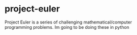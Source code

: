 # project-euler
Project Euler is a series of challenging mathematical/computer programming problems. Im going to be doing these in python
